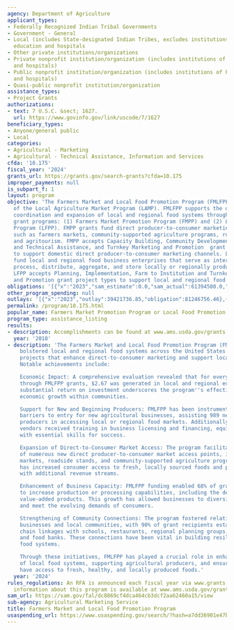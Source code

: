 ```yaml
---
agency: Department of Agriculture
applicant_types:
- Federally Recognized Indian Tribal Governments
- Government - General
- Local (includes State-designated Indian Tribes, excludes institutions of higher
  education and hospitals
- Other private institutions/organizations
- Private nonprofit institution/organization (includes institutions of higher education
  and hospitals)
- Public nonprofit institution/organization (includes institutions of higher education
  and hospitals)
- Quasi-public nonprofit institution/organization
assistance_types:
- Project Grants
authorizations:
- text: 7 U.S.C. &sect; 1627.
  url: https://www.govinfo.gov/link/uscode/7/1627
beneficiary_types:
- Anyone/general public
- Local
categories:
- Agricultural - Marketing
- Agricultural - Technical Assistance, Information and Services
cfda: '10.175'
fiscal_year: '2024'
grants_url: https://grants.gov/search-grants?cfda=10.175
improper_payments: null
is_subpart_f: 1
layout: program
objective: 'The Farmers Market and Local Food Promotion Program (FMLFPP) is a component
  of the Local Agriculture Market Program (LAMP). FMLFPP supports the development,
  coordination and expansion of local and regional food systems through two competitive
  grant programs: (1) Farmers Market Promotion Program (FMPP) and (2) Local Food Promotion
  Program (LFPP). FMPP grants fund direct producer-to-consumer marketing projects
  such as farmers markets, community-supported agriculture programs, roadside stands,
  and agritourism. FMPP accepts Capacity Building, Community Development, Training,
  and Technical Assistance, and Turnkey Marketing and Promotion  grant project types
  to support domestic direct producer-to-consumer marketing channels. LFPP grants
  fund local and regional food business enterprises that serve as intermediaries to
  process, distribute, aggregate, and store locally or regionally produced food products.
  LFPP accepts Planning, Implementation, Farm to Institution and Turnkey Marketing
  and Promotion grant project types to support local and regional food businesses.'
obligations: '[{"x":"2023","sam_estimate":0.0,"sam_actual":61394500.0,"usa_spending_actual":81246756.46},{"x":"2024","sam_estimate":0.0,"sam_actual":31394500.0,"usa_spending_actual":45462384.31},{"x":"2025","sam_estimate":0.0,"sam_actual":31394500.0,"usa_spending_actual":23140391.81}]'
other_program_spending: null
outlays: '[{"x":"2023","outlay":39421736.85,"obligation":81246756.46},{"x":"2024","outlay":10653511.83,"obligation":45462384.31},{"x":"2025","outlay":1193184.85,"obligation":23140391.81}]'
permalink: /program/10.175.html
popular_name: Farmers Market Promotion Program or Local Food Promotion Program
program_type: assistance_listing
results:
- description: Accomplishments can be found at www.ams.usda.gov/grants.
  year: '2018'
- description: 'The Farmers Market and Local Food Promotion Program (FMLFPP) has significantly
    bolstered local and regional food systems across the United States by funding
    projects that enhance direct-to-consumer marketing and support local food enterprises.
    Notable achievements include:

    Economic Impact: A comprehensive evaluation revealed that for every dollar invested
    through FMLFPP grants, $2.67 was generated in local and regional economies. This
    substantial return on investment underscores the program''s effectiveness in stimulating
    economic growth within communities.

    Support for New and Beginning Producers: FMLFPP has been instrumental in reducing
    barriers to entry for new agricultural businesses, assisting 989 new and beginning
    producers in accessing local or regional food markets. Additionally, nearly 8,000
    vendors received training in business licensing and financing, equipping them
    with essential skills for success.

    Expansion of Direct-to-Consumer Market Access: The program facilitated the establishment
    of numerous new direct producer-to-consumer market access points, including farmers
    markets, roadside stands, and community-supported agriculture programs. This expansion
    has increased consumer access to fresh, locally sourced foods and provided farmers
    with additional revenue streams.

    Enhancement of Business Capacity: FMLFPP funding enabled 68% of grant recipients
    to increase production or processing capabilities, including the development of
    value-added products. This growth has allowed businesses to diversify their offerings
    and meet the evolving demands of consumers.

    Strengthening of Community Connections: The program fostered relationships between
    businesses and local communities, with 90% of grant recipients establishing food
    chain linkages with schools, restaurants, regional planning groups, philanthropies,
    and food banks. These connections have been vital in building resilient local
    food systems.

    Through these initiatives, FMLFPP has played a crucial role in enhancing the viability
    of local food systems, supporting agricultural producers, and ensuring that consumers
    have access to fresh, healthy, and locally produced foods.'
  year: '2024'
rules_regulations: An RFA is announced each fiscal year via www.grants.gov. Additional
  information about this program is available at www.ams.usda.gov/grants.
sam_url: https://sam.gov/fal/dc8869cf4dca464cb3dcf2aa62460a15/view
sub-agency: Agricultural Marketing Service
title: Farmers Market and Local Food Promotion Program
usaspending_url: https://www.usaspending.gov/search/?hash=a7dd36901e47b88f88d10fa245e416ae
---
```

